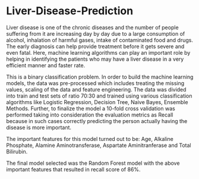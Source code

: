 # Liver-Disease-Prediction

Liver disease is one of the chronic diseases and the number of people suffering from it are increasing day by day due to a large consumption of alcohol, inhalation of harmful gases, intake of contaminated food and drugs. The early diagnosis can help provide treatment before it gets severe and even fatal. Here, machine learning algorithms can play an important role by helping in identifying the patients who may have a liver disease in a very efficient manner and faster rate.

This is a binary classification problem. In order to build the machine learning models, the data was pre-processed which includes treating the missing values, scaling of the data and feature engineering. The data was divided into train and test sets of ratio 70:30 and trained using various classification algorithms like Logistic Regression, Decision Tree, Naive Bayes, Ensemble Methods. Further, to finalize the model a 10-fold cross validation was performed taking into consideration the evaluation metrics as Recall because in such cases correctly predicting the person actually having the disease is more important.

The important features for this model turned out to be: Age, Alkaline Phosphate, Alamine Aminotransferase, Aspartate Aminitranferase and Total Bilirubin.

The final model selected was the Random Forest model with the above important features that resulted in recall score of 86%.
